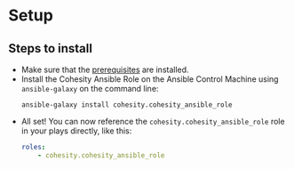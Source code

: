 # Setup

## Steps to install

* Make sure that the [prerequisites](pre-requisites.md) are installed.
* Install the Cohesity Ansible Role on the Ansible Control Machine using `ansible-galaxy` on the command line:
  ```
  ansible-galaxy install cohesity.cohesity_ansible_role
  ```
* All set! You can now reference the `cohesity.cohesity_ansible_role` role in your plays directly, like this:
  ```yaml
  roles:
      - cohesity.cohesity_ansible_role
  ```
